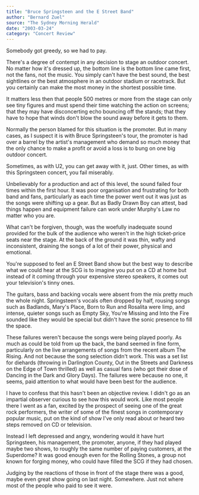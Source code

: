 ```yaml
---
title: "Bruce Springsteen and the E Street Band"
author: "Bernard Zuel"
source: "The Sydney Morning Herald"
date: "2003-03-24"
category: "Concert Review"
---
```


Somebody got greedy, so we had to pay.

There's a degree of contempt in any decision to stage an outdoor concert. No matter how it's dressed up, the bottom line is the bottom line came first, not the fans, not the music. You simply can't have the best sound, the best sightlines or the best atmosphere in an outdoor stadium or racetrack. But you certainly can make the most money in the shortest possible time.

It matters less then that people 500 metres or more from the stage can only see tiny figures and must spend their time watching the action on screens; that they may have disconcerting echo bouncing off the stands; that they have to hope that winds don't blow the sound away before it gets to them.

Normally the person blamed for this situation is the promoter. But in many cases, as I suspect it is with Bruce Springsteen's tour, the promoter is had over a barrel by the artist's management who demand so much money that the only chance to make a profit or avoid a loss is to bung on one big outdoor concert.

Sometimes, as with U2, you can get away with it, just. Other times, as with this Springsteen concert, you fail miserably.

Unbelievably for a production and act of this level, the sound failed four times within the first hour. It was poor organisation and frustrating for both band and fans, particularly as each time the power went out it was just as the songs were shifting up a gear. But as Badly Drawn Boy can attest, bad things happen and equipment failure can work under Murphy's Law no matter who you are.

What can't be forgiven, though, was the woefully inadequate sound provided for the bulk of the audience who weren't in the high ticket-price seats near the stage. At the back of the ground it was thin, wafty and inconsistent, draining the songs of a lot of their power, physical and emotional.

You're supposed to feel an E Street Band show but the best way to describe what we could hear at the SCG is to imagine you put on a CD at home but instead of it coming through your expensive stereo speakers, it comes out your television's tinny ones.

The guitars, bass and backing vocals were absent from the mix pretty much the whole night. Springsteen's vocals often dropped by half, rousing songs such as Badlands, Mary's Place, Born to Run and Rosalita were limp, and intense, quieter songs such as Empty Sky, You're Missing and Into the Fire sounded like they would be special but didn't have the sonic presence to fill the space.

These failures weren't because the songs were being played poorly. As much as could be told from up the back, the band seemed in fine form, particularly on the live arrangements of songs from the recent album The Rising. And not because the song selection didn't work. This was a set list for diehards (throwing in Darlington County, Out in the Streets and Darkness on the Edge of Town thrilled) as well as casual fans (who got their dose of Dancing in the Dark and Glory Days). The failures were because no one, it seems, paid attention to what would have been best for the audience.

I have to confess that this hasn't been an objective review. I didn't go as an impartial observer curious to see how this would work. Like most people there I went as a fan, excited by the prospect of seeing one of the great rock performers, the writer of some of the finest songs in contemporary popular music, put on the kind of show I've only read about or heard two steps removed on CD or television.

Instead I left depressed and angry, wondering would it have hurt Springsteen, his management, the promoter, anyone, if they had played maybe two shows, to roughly the same number of paying customers, at the Superdome? It was good enough even for the Rolling Stones, a group not known for forging money, who could have filled the SCG if they had chosen.

Judging by the reactions of those in front of the stage there was a good, maybe even great show going on last night. Somewhere. Just not where most of the people who paid to see it were.
